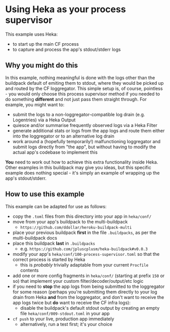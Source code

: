 # Using Heka as your process supervisor

This example uses Heka:

- to start up the main CF process
- to capture and process the app's stdout/stderr logs

## Why you might do this

In this example, nothing meaningful is done with the logs other than the
buildpack default of emiting them to stdout, where they would be picked up and
routed by the CF loggregator. This simple setup is, of course, pointless - you
would only choose this process supervisor method if you needed to do something
**different** and not just pass them straight through. For example, you might
want to:

- submit the logs to a non-loggregator-compatible log drain (e.g. Logentries)
  via a Heka Output
- quiesce and/or summarise frequently observed logs via a Heka Filter
- generate additional stats or logs from the app logs and route them either
  into the loggregator or to an alternative log drain
- work around a (hopefully temporarily!) malfunctioning loggregator and submit
  logs directly from "the app", but without having to modify the actual
  app's codebase to implement this

**You** need to work out how to achieve this extra functionality inside Heka.
Other examples in this buildpack may give you ideas, but this specific example
does nothing special - it's simply an example of wrapping up the app's
stdout/stderr.

## How to use this example

This example can be adapted for use as follows:

- copy the `.toml` files from this directory into your app in `heka/conf/`
- move from your app's buildpack to the multi-buildpack
  - `https://github.com/ddollar/heroku-buildpack-multi`
- place your previous buildpack **first** in the file `.buildpacks`, as per the
  multi-buildpack docs
- place this buildpack **last** in `.buildpacks`
  - e.g. `https://github.com/jpluscplusm/heka-buildpack#v0.0.3`
- modify your app's `heka/conf/100-process-supervisor.toml` so that the correct
  process is started by Heka
  - this is *probably* trivially adaptable from your current `Procfile`
    contents
- add one or more config fragments in `heka/conf/` (starting at prefix `150` or
  so) that implement your custom filter/decoder/output/etc logic
- if you need to **stop** the app logs from being submitted to the loggregator
  for some reason (perhaps you're submitting them directly to your log drain
  from Heka **and** from the loggregator, and don't want to receive the app logs
  twice but **do** want to receive the CF infra logs):
  - disable the buildpack's default stdout output by creating an empty file
    `heka/conf/009-stdout.toml` in your app
- `cf push` to your live, production app immediately
  - alternatively, run a test first; it's your choice

